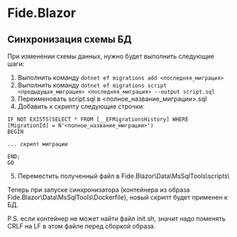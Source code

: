 ﻿# Fide.Blazor

## Синхронизация схемы БД
При изменении схемы данных, нужно будет выполнить следующие шаги:
1. Выполнить команду `dotnet ef migrations add <последняя_миграция>`
2. Выполнить команду `dotnet ef migrations script <предыдущая_миграция> <последняя_миграция> --output script.sql`
3. Переименовать script.sql в <полное_название_миграции>.sql
4. Добавить к скрипту следующие строчки:
```
IF NOT EXISTS(SELECT * FROM [__EFMigrationsHistory] WHERE [MigrationId] = N'<полное_название_миграции>')
BEGIN

... скрипт миграции

END;
GO
```
5. Переместить полученный файл в Fide.Blazor\Data\MsSqlTools\scripts\

Теперь при запуске синхронизатора (контейнера из образа Fide.Blazor\Data\MsSqlTools\Dockerfile), новый скрипт будет применен к БД.

P.S. если контейнер не может найти файл init.sh, значит надо поменять CRLF на LF в этом файле перед сборкой образа.